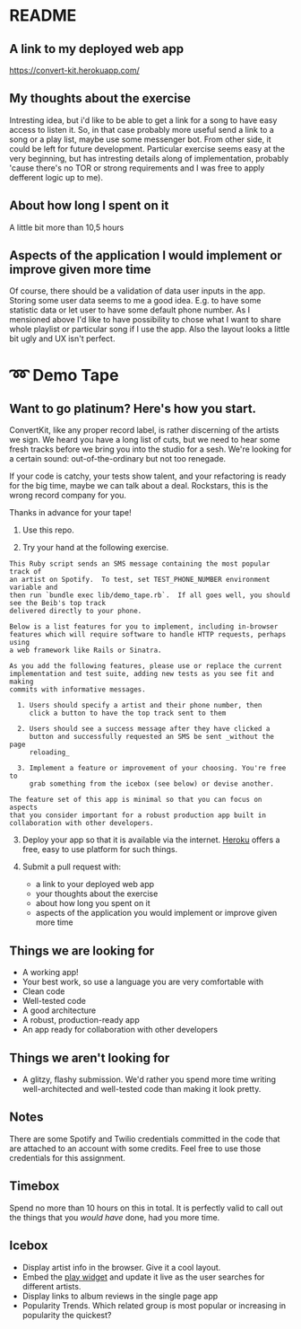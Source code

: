 # README

## A link to my deployed web app
https://convert-kit.herokuapp.com/

## My thoughts about the exercise
Intresting idea, but i'd like to be able to get a link for a song to have easy access to listen it. So, in that case probably more useful send a link to a song or a play list, maybe use some messenger bot. From other side, it could be left for future development. Particular exercise seems easy at the very beginning, but has intresting details along of implementation, probably 'cause there's no TOR or strong requirements and I was free to apply defferent logic up to me).

## About how long I spent on it
A little bit more than 10,5 hours

## Aspects of the application I would implement or improve given more time
Of course, there should be a validation of data user inputs in the app. Storing some user data seems to me a good idea. E.g. to have some statistic data or let user to have some default phone number. As I mensioned above I'd like to have possibility to chose what I want to share whole playlist or particular song if I use the app. Also the layout looks a little bit ugly and UX isn't perfect.

# ➿ Demo Tape

## Want to go platinum? Here's how you start.

ConvertKit, like any proper record label, is rather discerning of the artists
we sign. We heard you have a long list of cuts, but we need to hear some fresh
tracks before we bring you into the studio for a sesh. We're looking for a
certain sound: out-of-the-ordinary but not too renegade.

If your code is catchy, your tests show talent, and your refactoring is ready
for the big time, maybe we can talk about a deal. Rockstars, this is the wrong
record company for you.

Thanks in advance for your tape!

  1. Use this repo.

  2. Try your hand at the following exercise.

    This Ruby script sends an SMS message containing the most popular track of
    an artist on Spotify.  To test, set TEST_PHONE_NUMBER environment variable and
    then run `bundle exec lib/demo_tape.rb`.  If all goes well, you should see the Beib's top track
    delivered directly to your phone.

    Below is a list features for you to implement, including in-browser
    features which will require software to handle HTTP requests, perhaps using
    a web framework like Rails or Sinatra.

    As you add the following features, please use or replace the current
    implementation and test suite, adding new tests as you see fit and making
    commits with informative messages.

      1. Users should specify a artist and their phone number, then
         click a button to have the top track sent to them

      2. Users should see a success message after they have clicked a
         button and successfully requested an SMS be sent _without the page
         reloading_

      3. Implement a feature or improvement of your choosing. You're free to
         grab something from the icebox (see below) or devise another.

    The feature set of this app is minimal so that you can focus on aspects
    that you consider important for a robust production app built in
    collaboration with other developers.


  3. Deploy your app so that it is available via the internet.
     [Heroku](https://www.heroku.com) offers a free, easy to use platform for
     such things.

  4. Submit a pull request with:

      - a link to your deployed web app
      - your thoughts about the exercise
      - about how long you spent on it
      - aspects of the application you would implement or improve given more
        time

## Things we are looking for

- A working app!
- Your best work, so use a language you are very comfortable with
- Clean code
- Well-tested code
- A good architecture
- A robust, production-ready app
- An app ready for collaboration with other developers

## Things we aren't looking for

* A glitzy, flashy submission.  We'd rather you spend more time writing well-architected and well-tested code than making it look pretty.

## Notes

There are some Spotify and Twilio credentials committed in the code that are
attached to an account with some credits.  Feel free to use those credentials
for this assignment.

## Timebox

Spend no more than 10 hours on this in total.  It is perfectly valid to call out the things that you *would have* done, had you more time.

## Icebox

- Display artist info in the browser. Give it a cool layout.
- Embed the [play
  widget](https://developer.spotify.com/technologies/widgets/spotify-play-button/)
  and update it live as the user searches for different artists.
- Display links to album reviews in the single page app
- Popularity Trends. Which related group is most popular or increasing in popularity the quickest?
